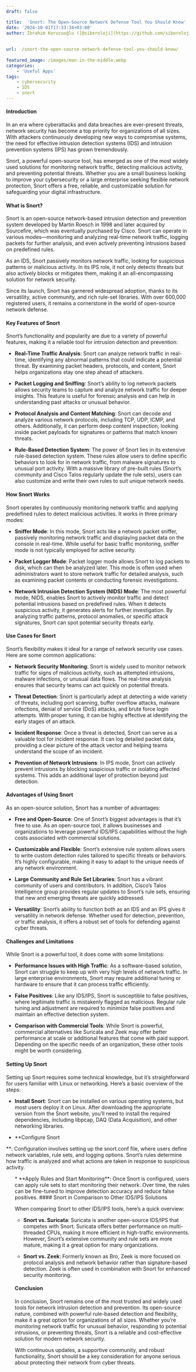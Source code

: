 ```yaml
---
draft: false

title:  'Snort: The Open-Source Network Defense Tool You Should Know'
date: '2024-10-01T17:33:34+03:00'
author: İbrahim Korucuoğlu ([@siberoloji](https://github.com/siberoloji))
 
 
url:  /snort-the-open-source-network-defense-tool-you-should-know/
 
featured_image: /images/man-in-the-middle.webp
categories:
    - 'Useful Apps'
tags:
    - cybersecurity
    - IDS
    - snort
---
```


#### Introduction



In an era where cyberattacks and data breaches are ever-present threats, network security has become a top priority for organizations of all sizes. With attackers continuously developing new ways to compromise systems, the need for effective intrusion detection systems (IDS) and intrusion prevention systems (IPS) has grown tremendously.



Snort, a powerful open-source tool, has emerged as one of the most widely used solutions for monitoring network traffic, detecting malicious activity, and preventing potential threats. Whether you are a small business looking to improve your cybersecurity or a large enterprise seeking flexible network protection, Snort offers a free, reliable, and customizable solution for safeguarding your digital infrastructure.




#### What is Snort?



Snort is an open-source network-based intrusion detection and prevention system developed by Martin Roesch in 1998 and later acquired by Sourcefire, which was eventually purchased by Cisco. Snort can operate in various modes—monitoring and analyzing real-time network traffic, logging packets for further analysis, and even actively preventing intrusions based on predefined rules.



As an IDS, Snort passively monitors network traffic, looking for suspicious patterns or malicious activity. In its IPS role, it not only detects threats but also actively blocks or mitigates them, making it an all-encompassing solution for network security.



Since its launch, Snort has garnered widespread adoption, thanks to its versatility, active community, and rich rule-set libraries. With over 600,000 registered users, it remains a cornerstone in the world of open-source network defense.




#### Key Features of Snort



Snort’s functionality and popularity are due to a variety of powerful features, making it a reliable tool for intrusion detection and prevention:


* **Real-Time Traffic Analysis**: Snort can analyze network traffic in real-time, identifying any abnormal patterns that could indicate a potential threat. By examining packet headers, protocols, and content, Snort helps organizations stay one step ahead of attackers.

* **Packet Logging and Sniffing**: Snort’s ability to log network packets allows security teams to capture and analyze network traffic for deeper insights. This feature is useful for forensic analysis and can help in understanding past attacks or unusual behavior.

* **Protocol Analysis and Content Matching**: Snort can decode and analyze various network protocols, including TCP, UDP, ICMP, and others. Additionally, it can perform deep content inspection, looking inside packet payloads for signatures or patterns that match known threats.

* **Rule-Based Detection System**: The power of Snort lies in its extensive rule-based detection system. These rules allow users to define specific behaviors to look for in network traffic, from malware signatures to unusual port activity. With a massive library of pre-built rules (Snort’s community and Cisco Talos regularly update the rule sets), users can also customize and write their own rules to suit unique network needs.
#### How Snort Works



Snort operates by continuously monitoring network traffic and applying predefined rules to detect malicious activities. It works in three primary modes:


* **Sniffer Mode**: In this mode, Snort acts like a network packet sniffer, passively monitoring network traffic and displaying packet data on the console in real-time. While useful for basic traffic monitoring, sniffer mode is not typically employed for active security.

* **Packet Logger Mode**: Packet logger mode allows Snort to log packets to disk, which can then be analyzed later. This mode is often used when administrators want to store network traffic for detailed analysis, such as examining packet contents or conducting forensic investigations.

* **Network Intrusion Detection System (NIDS) Mode**: The most powerful mode, NIDS, enables Snort to actively monitor traffic and detect potential intrusions based on predefined rules. When it detects suspicious activity, it generates alerts for further investigation. By analyzing traffic patterns, protocol anomalies, or specific attack signatures, Snort can spot potential security threats early.
#### Use Cases for Snort



Snort’s flexibility makes it ideal for a range of network security use cases. Here are some common applications:


* **Network Security Monitoring**: Snort is widely used to monitor network traffic for signs of malicious activity, such as attempted intrusions, malware infections, or unusual data flows. The real-time analysis ensures that security teams can act quickly on potential threats.

* **Threat Detection**: Snort is particularly adept at detecting a wide variety of threats, including port scanning, buffer overflow attacks, malware infections, denial of service (DoS) attacks, and brute force login attempts. With proper tuning, it can be highly effective at identifying the early stages of an attack.

* **Incident Response**: Once a threat is detected, Snort can serve as a valuable tool for incident response. It can log detailed packet data, providing a clear picture of the attack vector and helping teams understand the scope of an incident.

* **Prevention of Network Intrusions**: In IPS mode, Snort can actively prevent intrusions by blocking suspicious traffic or isolating affected systems. This adds an additional layer of protection beyond just detection.
#### Advantages of Using Snort



As an open-source solution, Snort has a number of advantages:


* **Free and Open-Source**: One of Snort’s biggest advantages is that it’s free to use. As an open-source tool, it allows businesses and organizations to leverage powerful IDS/IPS capabilities without the high costs associated with commercial solutions.

* **Customizable and Flexible**: Snort’s extensive rule system allows users to write custom detection rules tailored to specific threats or behaviors. It’s highly configurable, making it easy to adapt to the unique needs of any network environment.

* **Large Community and Rule Set Libraries**: Snort has a vibrant community of users and contributors. In addition, Cisco’s Talos Intelligence group provides regular updates to Snort’s rule sets, ensuring that new and emerging threats are quickly addressed.

* **Versatility**: Snort’s ability to function both as an IDS and an IPS gives it versatility in network defense. Whether used for detection, prevention, or traffic analysis, it offers a robust set of tools for defending against cyber threats.
#### Challenges and Limitations



While Snort is a powerful tool, it does come with some limitations:


* **Performance Issues with High Traffic**: As a software-based solution, Snort can struggle to keep up with very high levels of network traffic. In large enterprise environments, Snort may require additional tuning or hardware to ensure that it can process traffic efficiently.

* **False Positives**: Like any IDS/IPS, Snort is susceptible to false positives, where legitimate traffic is mistakenly flagged as malicious. Regular rule tuning and adjustment are required to minimize false positives and maintain an effective detection system.

* **Comparison with Commercial Tools**: While Snort is powerful, commercial alternatives like Suricata and Zeek may offer better performance at scale or additional features that come with paid support. Depending on the specific needs of an organization, these other tools might be worth considering.
#### Setting Up Snort



Setting up Snort requires some technical knowledge, but it’s straightforward for users familiar with Linux or networking. Here’s a basic overview of the steps:


* **Install Snort**: Snort can be installed on various operating systems, but most users deploy it on Linux. After downloading the appropriate version from the Snort website, you’ll need to install the required dependencies, including libpcap, DAQ (Data Acquisition), and other networking libraries.

* **Configure Snort




**: Configuration involves setting up the snort.conf file, where users define network variables, rule sets, and logging options. Snort’s rules determine how traffic is analyzed and what actions are taken in response to suspicious activity.


<!-- wp:list {"ordered":true,"start":3} -->
<ol start="3" class="wp-block-list">* **Apply Rules and Start Monitoring**: Once Snort is configured, users can apply rule sets to start monitoring their network. Over time, the rules can be fine-tuned to improve detection accuracy and reduce false positives.
#### Snort in Comparison to Other IDS/IPS Solutions



When comparing Snort to other IDS/IPS tools, here’s a quick overview:


* **Snort vs. Suricata**: Suricata is another open-source IDS/IPS that competes with Snort. Suricata offers better performance on multi-threaded CPUs, making it more efficient in high-traffic environments. However, Snort’s extensive community and rule sets are more mature, making it a great option for many organizations.

* **Snort vs. Zeek**: Formerly known as Bro, Zeek is more focused on protocol analysis and network behavior rather than signature-based detection. Zeek is often used in combination with Snort for enhanced security monitoring.
#### Conclusion



In conclusion, Snort remains one of the most trusted and widely used tools for network intrusion detection and prevention. Its open-source nature, combined with powerful rule-based detection and flexibility, make it a great option for organizations of all sizes. Whether you’re monitoring network traffic for unusual behavior, responding to potential intrusions, or preventing threats, Snort is a reliable and cost-effective solution for modern network security.



With continuous updates, a supportive community, and robust functionality, Snort should be a key consideration for anyone serious about protecting their network from cyber threats.
